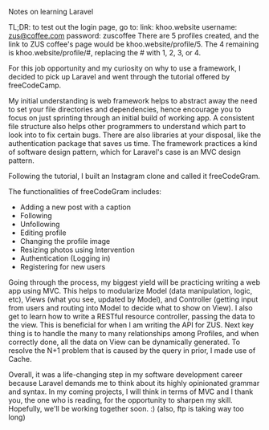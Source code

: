 Notes on learning Laravel

TL;DR: to test out the login page, go to: 
link: khoo.website 
username: zus@coffee.com
password: zuscoffee
There are 5 profiles created, and the link to ZUS coffee's page would be 
khoo.website/profile/5. The 4 remaining is khoo.website/profile/#, replacing the # with 1, 2, 3, or 4. 

For this job opportunity and my curiosity on why to use a framework, I decided to pick up Laravel and went through the tutorial offered by freeCodeCamp. 

My initial understanding is web framework helps to abstract away the need to set your file directories and dependencies, hence encourage you to focus on just sprinting through an initial build of working app. A consistent file structure also helps other programmers to understand which part to look into to fix certain bugs. There are also libraries at your disposal, like the authentication package that saves us time. The framework practices a kind of software design pattern, which for Laravel's case is an MVC design pattern. 

Following the tutorial, I built an Instagram clone and called it freeCodeGram. 

The functionalities of freeCodeGram includes: 
 - Adding a new post with a caption
 - Following 
 - Unfollowing
 - Editing profile
 - Changing the profile image
 - Resizing photos using Intervention
 - Authentication (Logging in) 
 - Registering for new users 

Going through the process, my biggest yield will be practicing writing a web app using MVC. This helps to modularize Model (data manipulation, logic, etc), Views (what you see, updated by Model), and Controller (getting input from users and routing into Model to decide what to show on View). I also get to learn how to write a RESTful resource controller, passing the data to the view. This is beneficial for when I am writing the API for ZUS. Next key thing is to handle the many to many relationships among Profiles, and when correctly done, all the data on View can be dynamically generated. To resolve the N+1 problem that is caused by the query in prior, I made use of Cache. 

Overall, it was a life-changing step in my software development career because Laravel demands me to think about its highly opinionated grammar and syntax. In my coming projects, I will think in terms of MVC and I thank you, the one who is reading, for the opportunity to sharpen my skill. Hopefully, we'll be working together soon. :) 
(also, ftp is taking way too long) 
